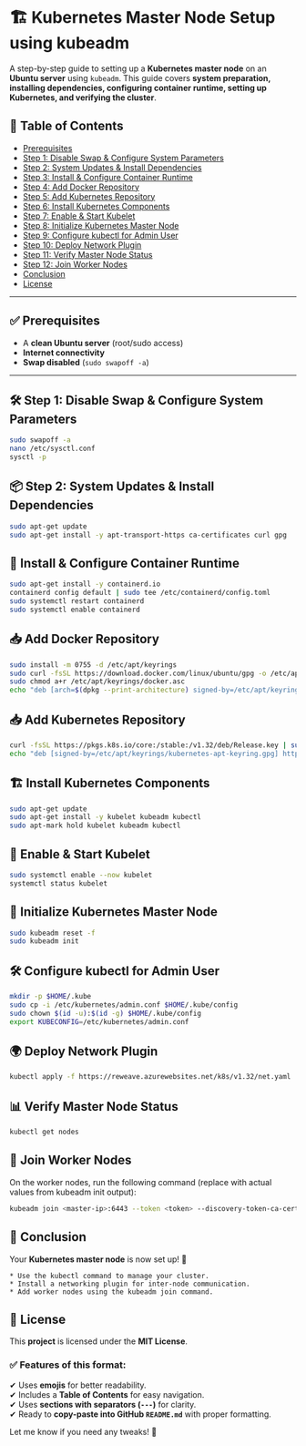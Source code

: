 # 🏗 Kubernetes Master Node Setup using kubeadm  

A step-by-step guide to setting up a **Kubernetes master node** on an **Ubuntu server** using `kubeadm`. This guide covers **system preparation, installing dependencies, configuring container runtime, setting up Kubernetes, and verifying the cluster**.  

## 📖 Table of Contents  
- [Prerequisites](#prerequisites)  
- [Step 1: Disable Swap & Configure System Parameters](#step-1-disable-swap--configure-system-parameters)  
- [Step 2: System Updates & Install Dependencies](#step-2-system-updates--install-dependencies)  
- [Step 3: Install & Configure Container Runtime](#step-3-install--configure-container-runtime)  
- [Step 4: Add Docker Repository](#step-4-add-docker-repository)  
- [Step 5: Add Kubernetes Repository](#step-5-add-kubernetes-repository)  
- [Step 6: Install Kubernetes Components](#step-6-install-kubernetes-components)  
- [Step 7: Enable & Start Kubelet](#step-7-enable--start-kubelet)  
- [Step 8: Initialize Kubernetes Master Node](#step-8-initialize-kubernetes-master-node)  
- [Step 9: Configure kubectl for Admin User](#step-9-configure-kubectl-for-admin-user)  
- [Step 10: Deploy Network Plugin](#step-10-deploy-network-plugin)  
- [Step 11: Verify Master Node Status](#step-11-verify-master-node-status)  
- [Step 12: Join Worker Nodes](#step-12-join-worker-nodes)  
- [Conclusion](#conclusion)  
- [License](#license)  

---

## ✅ Prerequisites  
- A **clean Ubuntu server** (root/sudo access)  
- **Internet connectivity**  
- **Swap disabled** (`sudo swapoff -a`)  

---

## 🛠 Step 1: Disable Swap & Configure System Parameters  
```bash
sudo swapoff -a
nano /etc/sysctl.conf
sysctl -p
```


## 📦 Step 2: System Updates & Install Dependencies

```bash
sudo apt-get update
sudo apt-get install -y apt-transport-https ca-certificates curl gpg

```

## 🐳 Install & Configure Container Runtime

```bash
sudo apt-get install -y containerd.io
containerd config default | sudo tee /etc/containerd/config.toml
sudo systemctl restart containerd
sudo systemctl enable containerd

```
## 📥 Add Docker Repository

```bash
sudo install -m 0755 -d /etc/apt/keyrings
sudo curl -fsSL https://download.docker.com/linux/ubuntu/gpg -o /etc/apt/keyrings/docker.asc
sudo chmod a+r /etc/apt/keyrings/docker.asc
echo "deb [arch=$(dpkg --print-architecture) signed-by=/etc/apt/keyrings/docker.asc] https://download.docker.com/linux/ubuntu $(. /etc/os-release && echo "${UBUNTU_CODENAME:-$VERSION_CODENAME}") stable" | sudo tee /etc/apt/sources.list.d/docker.list > /dev/null

```
## 📥 Add Kubernetes Repository

```bash
curl -fsSL https://pkgs.k8s.io/core:/stable:/v1.32/deb/Release.key | sudo gpg --dearmor -o /etc/apt/keyrings/kubernetes-apt-keyring.gpg
echo "deb [signed-by=/etc/apt/keyrings/kubernetes-apt-keyring.gpg] https://pkgs.k8s.io/core:/stable:/v1.32/deb/ /" | sudo tee /etc/apt/sources.list.d/kubernetes.list

```
## 🏗 Install Kubernetes Components

```bash
sudo apt-get update
sudo apt-get install -y kubelet kubeadm kubectl
sudo apt-mark hold kubelet kubeadm kubectl

```

## 🔄 Enable & Start Kubelet
```bash
sudo systemctl enable --now kubelet
systemctl status kubelet
```
## 🚀 Initialize Kubernetes Master Node

```bash
sudo kubeadm reset -f
sudo kubeadm init
```
## 🛠 Configure kubectl for Admin User

```bash
mkdir -p $HOME/.kube
sudo cp -i /etc/kubernetes/admin.conf $HOME/.kube/config
sudo chown $(id -u):$(id -g) $HOME/.kube/config
export KUBECONFIG=/etc/kubernetes/admin.conf

```
## 🌍 Deploy Network Plugin
```bash
kubectl apply -f https://reweave.azurewebsites.net/k8s/v1.32/net.yaml
```
## 📊 Verify Master Node Status
```bash
kubectl get nodes

```
## 🔗 Join Worker Nodes
On the worker nodes, run the following command (replace with actual values from kubeadm init output):
```bash
kubeadm join <master-ip>:6443 --token <token> --discovery-token-ca-cert-hash sha256:<hash>

```

## 🎯 Conclusion

Your **Kubernetes master node** is now set up! 🎉

    * Use the kubectl command to manage your cluster.
    * Install a networking plugin for inter-node communication.
    * Add worker nodes using the kubeadm join command.


## 📜 License

This **project** is licensed under the **MIT License**.

### ✅ Features of this format:  
✔ Uses **emojis** for better readability.  
✔ Includes a **Table of Contents** for easy navigation.  
✔ Uses **sections with separators (`---`)** for clarity.  
✔ Ready to **copy-paste into GitHub `README.md`** with proper formatting.  

Let me know if you need any tweaks! 🚀 

